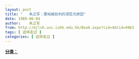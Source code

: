```yaml
---
layout: post
title: "   朱之军：粟裕被批判的深层次原因"
date: 1989-06-04
author:    朱之军
from: http://mjlsh.usc.cuhk.edu.hk/Book.aspx?cid=4&tid=4963
tags: [ 这样走过 ]
categories: [ 这样走过 ]
---
```


<div style="margin: 15px 10px 10px 0px;">
 <div>
  <span id="ctl00_ContentPlaceHolder1_chapter1_SubjectLabel" style="font-weight:bold;text-decoration:underline;">
   分类：
  </span>
 </div>
</div>

